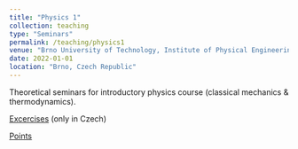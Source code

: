 ```yaml
---
title: "Physics 1"
collection: teaching
type: "Seminars"
permalink: /teaching/physics1
venue: "Brno University of Technology, Institute of Physical Engineering and Nanotechnology"
date: 2022-01-01
location: "Brno, Czech Republic"
---
```


Theoretical seminars for introductory physics course (classical mechanics & thermodynamics).

[Excercises](http://physics.fme.vutbr.cz/ufi.php?Action=0&Id=97) (only in Czech)

[Points](http://physics.fme.vutbr.cz/bodyf2)
